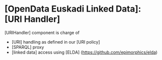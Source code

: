 [OpenData Euskadi Linked Data]: [URI Handler]
=============================================

[URIHandler] component is charge of

- [URI] handling as defined in our [URI policy]
- [SPARQL] proxy
- [linked data] access using [ELDA] (https://github.com/epimorphics/elda)


[URI policy tests]: https://github.com/opendata-euskadi/linked-data-url-handler/blob/master/r01hpLODDocs/uri-policy-test.md
[SPARQL tests]: https://github.com/opendata-euskadi/linked-data-url-handler/blob/master/r01hpLODDocs/sparql-test.md
[Eclipse local development envionment]: https://github.com/opendata-euskadi/linked-data-url-handler/blob/master/r01hpLODDocs/r01hp.eclipse.setup.md

